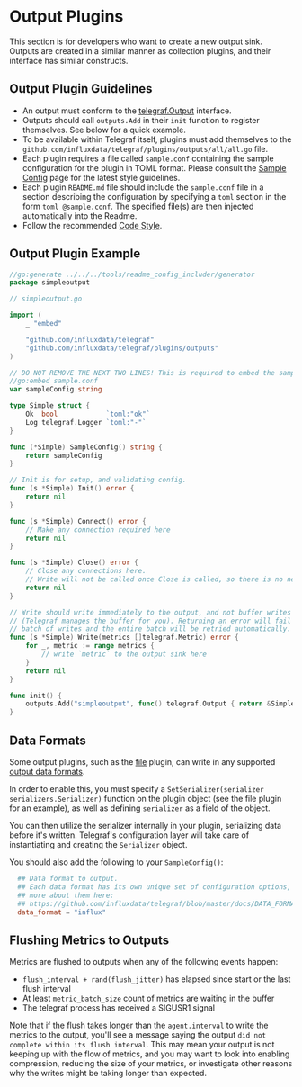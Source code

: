 # Output Plugins

This section is for developers who want to create a new output sink. Outputs
are created in a similar manner as collection plugins, and their interface has
similar constructs.

## Output Plugin Guidelines

- An output must conform to the [telegraf.Output][] interface.
- Outputs should call `outputs.Add` in their `init` function to register
  themselves.  See below for a quick example.
- To be available within Telegraf itself, plugins must add themselves to the
  `github.com/influxdata/telegraf/plugins/outputs/all/all.go` file.
- Each plugin requires a file called `sample.conf` containing the sample
  configuration  for the plugin in TOML format.
  Please consult the [Sample Config][] page for the latest style guidelines.
- Each plugin `README.md` file should include the `sample.conf` file in a section
  describing the configuration by specifying a `toml` section in the form `toml @sample.conf`. The specified file(s) are then injected automatically into the Readme.
- Follow the recommended [Code Style][].

## Output Plugin Example

```go
//go:generate ../../../tools/readme_config_includer/generator
package simpleoutput

// simpleoutput.go

import (
    _ "embed"

    "github.com/influxdata/telegraf"
    "github.com/influxdata/telegraf/plugins/outputs"
)

// DO NOT REMOVE THE NEXT TWO LINES! This is required to embed the sampleConfig data.
//go:embed sample.conf
var sampleConfig string

type Simple struct {
    Ok  bool            `toml:"ok"`
    Log telegraf.Logger `toml:"-"`
}

func (*Simple) SampleConfig() string {
    return sampleConfig
}

// Init is for setup, and validating config.
func (s *Simple) Init() error {
    return nil
}

func (s *Simple) Connect() error {
    // Make any connection required here
    return nil
}

func (s *Simple) Close() error {
    // Close any connections here.
    // Write will not be called once Close is called, so there is no need to synchronize.
    return nil
}

// Write should write immediately to the output, and not buffer writes
// (Telegraf manages the buffer for you). Returning an error will fail this
// batch of writes and the entire batch will be retried automatically.
func (s *Simple) Write(metrics []telegraf.Metric) error {
    for _, metric := range metrics {
        // write `metric` to the output sink here
    }
    return nil
}

func init() {
    outputs.Add("simpleoutput", func() telegraf.Output { return &Simple{} })
}

```

## Data Formats

Some output plugins, such as the [file][] plugin, can write in any supported
[output data formats][].

In order to enable this, you must specify a
`SetSerializer(serializer serializers.Serializer)`
function on the plugin object (see the file plugin for an example), as well as
defining `serializer` as a field of the object.

You can then utilize the serializer internally in your plugin, serializing data
before it's written. Telegraf's configuration layer will take care of
instantiating and creating the `Serializer` object.

You should also add the following to your `SampleConfig()`:

```toml
  ## Data format to output.
  ## Each data format has its own unique set of configuration options, read
  ## more about them here:
  ## https://github.com/influxdata/telegraf/blob/master/docs/DATA_FORMATS_OUTPUT.md
  data_format = "influx"
```

## Flushing Metrics to Outputs

Metrics are flushed to outputs when any of the following events happen:

- `flush_interval + rand(flush_jitter)` has elapsed since start or the last flush interval
- At least `metric_batch_size` count of metrics are waiting in the buffer
- The telegraf process has received a SIGUSR1 signal

Note that if the flush takes longer than the `agent.interval` to write the metrics
to the output, you'll see a message saying the output `did not complete within its
flush interval`. This may mean your output is not keeping up with the flow of metrics,
and you may want to look into enabling compression, reducing the size of your metrics,
or investigate other reasons why the writes might be taking longer than expected.

[file]: https://github.com/influxdata/telegraf/tree/master/plugins/inputs/file
[output data formats]: https://github.com/influxdata/telegraf/blob/master/docs/DATA_FORMATS_OUTPUT.md
[Sample Config]: https://github.com/influxdata/telegraf/blob/master/docs/developers/SAMPLE_CONFIG.md
[Code Style]: https://github.com/influxdata/telegraf/blob/master/docs/developers/CODE_STYLE.md
[telegraf.Output]: https://godoc.org/github.com/influxdata/telegraf#Output
